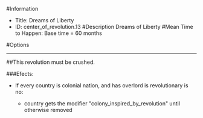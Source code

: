 #Information
 - Title: Dreams of Liberty
 - ID: center_of_revolution.13
#Description
Dreams of Liberty
#Mean Time to Happen:
Base time = 60 months

#Options

___
##This revolution must be crushed.

###Efects:<ul><li>If every country is colonial nation, and  has overlord is revolutionary is no:</li><ul><li>country gets the modifier "colony_inspired_by_revolution" until otherwise removed</li></ul></ul>
